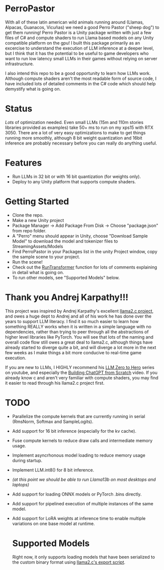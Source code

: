 # PerroPastor
With all of these latin american wild animals running around (Llamas, Alpacas, Guanacos, Vicuñas) we need a good Perro Pastor ("sheep dog") to get them running!  Perro Pastor is a Unity package written with just a few files of C# and compute shaders to run Llama based models on any Unity compatible platform on the gpu!  I built this package primarily as an excercise to understand the execution of LLM inference at a deeper level, but I think that it has the potential to be useful to game developers who want to run low latency small LLMs in their games without relying on server infrastructure.

I also intend this repo to be a good opportunity to learn how LLMs work.  Although compute shaders aren't the most readable form of source code, I have included lots of detailed comments in the C# code which should help demystify what is going on.

# Status
*Lots* of optimization needed.  Even small LLMs (15m and 110m stories libraries provided as examples) take 50+ ms to run on my xps15 with RTX 3050.  There are a lot of very easy optimizations to make to get things running more smoothly, although 8 bit weight quantization and 16bit inference are probably necessary before you can really do anything useful.

# Features
* Run LLMs in 32 bit or with 16 bit quantization (for weights only).
* Deploy to any Unity platform that supports compute shaders.

# Getting Started
* Clone the repo.
* Make a new Unity project
* Package Manager -> Add Package From Disk -> Choose "package.json" from repo folder.
* A "Perro" menu should appear in Unity, choose "Download Sample Model" to download the model and tokenizer files to StreamingAssets/Models
* Find PerroPastor in your Packages list in the unity Project window, copy the sample scene to your project.
* Run the scene!
* Check out the [RunTransformer](https://github.com/alvion427/PerroPastor/blob/master/UnityPackage/Llama.cs#L168) function for lots of comments explaining in detail what is going on.
* To run other models, see "Supported Models" below.

# Thank you Andrej Karpathy!!!
This project was inspired by Andrej Karpathy's excellent [llama2.c project](https://github.com/karpathy/llama2.c), and owes a huge dept to Andrej and all of his work he has done over the years to support LLM literacy.  I find it so much easier to learn how something REALLY works when it is written in a simple language with no dependencies, rather than trying to peer through all the abstractions of higher level libraries like PyTorch.  You will see that lots of the naming and overall code flow still owes a great deal to llama2.c, although things have already started to diverge quite a bit, and will diverge a lot more in the next few weeks as I make things a bit more conducive to real-time game execution.

If you are new to LLMs, I HIGHLY recommend his [LLM Zero to Hero](https://youtu.be/VMj-3S1tku0) series on youtube, and especially the [Building ChatGPT from Scratch](https://youtu.be/kCc8FmEb1nY) video.  If you already know c and aren't very familiar with compute shaders, you may find it easier to read through his llama2.c project first.

# TODO
* Parallelize the compute kernels that are currently running in serial (RmsNorm, Softmax and SampleLogits).
* Add support for 16 bit inference (especially for the kv cache).
* Fuse compute kernels to reduce draw calls and intermediate memory usage.
* Implement asyncrhonous model loading to reduce memory usage during startup.
* Implement LLM.int8() for 8 bit inference.
* *(at this point we should be able to run Llama13b on most desktops and laptops)*
* Add support for loading ONNX models or PyTorch .bins directly.
* Add support for pipelined execution of multiple instances of the same model.
* Add support for LoRA weights at inference time to enable multiple variations on one base model at runtime.

  # Supported Models
  Right now, it only supports loading models that have been serialized to the custom binary format using [llama2.c's export script](https://github.com/karpathy/llama2.c#metas-llama-2-models).
